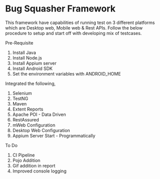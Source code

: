 # Bug Squasher Framework

This framework have capabilities of running test on 3 different platforms which are Desktop web, Mobile web & Rest APIs. Follow the below procedure to setup and start off with developing mix of testcases.

Pre-Requisite
1. Install Java
2. Install Node.js
3. Install Appium server
4. Install Android SDK
5. Set the environment variables with ANDROID_HOME 

Integrated the following,
1. Selenium
2. TestNG
3. Maven
4. Extent Reports
5. Apache POI - Data Driven
6. RestAssured
7. mWeb Configuration
8. Desktop Web Configuration
9. Appium Server Start - Programmatically

To Do
1. CI Pipeline
3. Pojo Addition
4. Gif addition in report
5. Improved console logging
